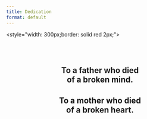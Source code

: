 ```yaml
---
title: Dedication
format: default
---
```




<style="width: 300px;border: solid red 2px;">

<center>
<h2>
<b>
<br>
<p>
To a father who died<br>of a broken mind.
</p>
  
<p style="padding-top:10px;">
To a mother who died<br>of a broken heart.
</p>
<p>
&nbsp;
</p>
</b>
</h2>
</center>

</style>

<!-- <p>
<h2><b>Thank you for the world<br>&nbsp;and everything that’s in it.</b></h2>
</p> -->







